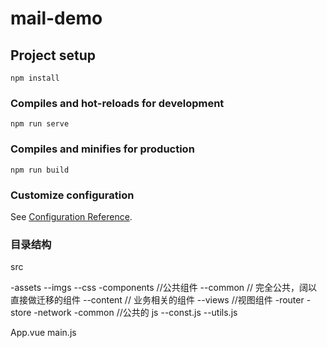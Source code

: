 # mail-demo

## Project setup

```
npm install
```

### Compiles and hot-reloads for development

```
npm run serve
```

### Compiles and minifies for production

```
npm run build
```

### Customize configuration

See [Configuration Reference](https://cli.vuejs.org/config/).

### 目录结构

src

-assets
--imgs
--css
-components //公共组件
--common // 完全公共，阔以直接做迁移的组件
--content // 业务相关的组件
--views //视图组件
-router
-store
-network
-common //公共的 js
--const.js
--utils.js

App.vue
main.js
